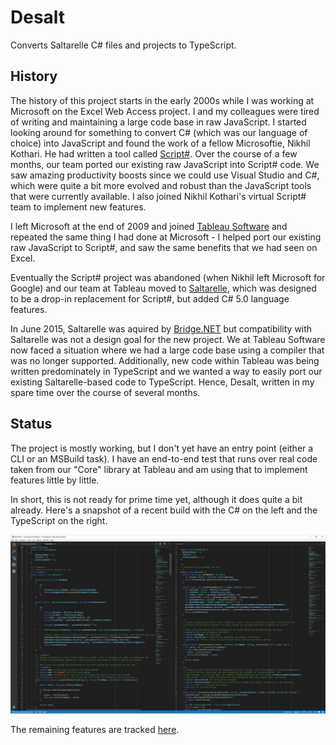 # Desalt
Converts Saltarelle C# files and projects to TypeScript.

## History
The history of this project starts in the early 2000s while I was working at
Microsoft on the Excel Web Access project. I and my colleagues were tired of
writing and maintaining a large code base in raw JavaScript. I started looking
around for something to convert C# (which was our language of choice) into
JavaScript and found the work of a fellow Microsoftie, Nikhil Kothari. He had
written a tool called [Script#](https://github.com/nikhilk/scriptsharp). Over
the course of a few months, our team ported our existing raw JavaScript into
Script# code. We saw amazing productivity boosts since we could use Visual
Studio and C#, which were quite a bit more evolved and robust than the JavaScript
tools that were currently available. I also joined Nikhil Kothari's virtual
Script# team to implement new features.

I left Microsoft at the end of 2009 and joined [Tableau Software](http://tableau.com)
and repeated the same thing I had done at Microsoft - I helped port our existing
raw JavaScript to Script#, and saw the same benefits that we had seen on Excel.

Eventually the Script# project was abandoned (when Nikhil left Microsoft for
Google) and our team at Tableau moved to [Saltarelle](https://github.com/Saltarelle/SaltarelleCompiler),
which was designed to be a drop-in replacement for Script#, but added C# 5.0
language features.

In June 2015, Saltarelle was aquired by [Bridge.NET](http://bridge.net) but
compatibility with Saltarelle was not a design goal for the new project. We at
Tableau Software now faced a situation where we had a large code base using a
compiler that was no longer supported. Additionally, new code within Tableau was
being written predominately in TypeScript and we wanted a way to easily port our
existing Saltarelle-based code to TypeScript. Hence, Desalt, written in
my spare time over the course of several months.

## Status
The project is mostly working, but I don't yet have an entry point (either a CLI
or an MSBuild task). I have an end-to-end test that runs over real code taken
from our "Core" library at Tableau and am using that to implement features
little by little.

In short, this is not ready for prime time yet, although it does quite a bit
already. Here's a snapshot of a recent build with the C# on the left and the
TypeScript on the right.

![Desalt screen shot](DesaltScreenShot.png)

The remaining features are tracked [here](https://github.com/jrockwood/Desalt/projects/1).
